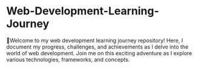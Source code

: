 # Web-Development-Learning-Journey
📌Welcome to my web development learning journey repository! Here, I document my progress, challenges, and achievements as I delve into the world of web development. Join me on this exciting adventure as I explore various technologies, frameworks, and concepts.
